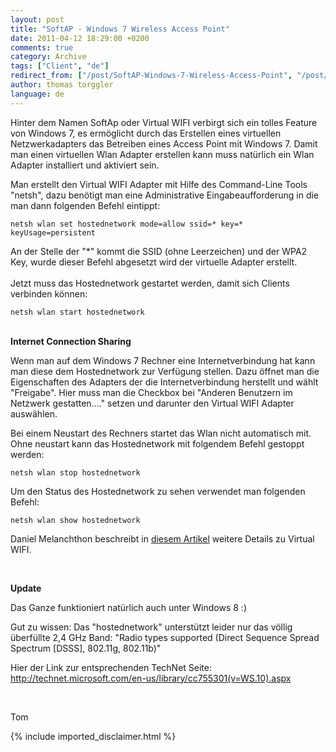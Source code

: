 ```yaml
---
layout: post
title: "SoftAP - Windows 7 Wireless Access Point"
date: 2011-04-12 18:29:00 +0200
comments: true
category: Archive
tags: ["Client", "de"]
redirect_from: ["/post/SoftAP-Windows-7-Wireless-Access-Point", "/post/softap-windows-7-wireless-access-point"]
author: thomas torggler
language: de
---
```

<!-- more -->
<p>Hinter dem Namen SoftAp oder Virtual WIFI verbirgt sich ein tolles Feature von Windows 7, es erm&ouml;glicht durch das Erstellen eines virtuellen Netzwerkadapters das Betreiben eines Access Point mit Windows 7. Damit man einen virtuellen Wlan Adapter erstellen kann muss nat&uuml;rlich ein Wlan Adapter installiert und aktiviert sein.</p>
<p>Man erstellt den Virtual WIFI Adapter mit Hilfe des Command-Line Tools "netsh", dazu ben&ouml;tigt man eine Administrative Eingabeaufforderung in die man dann folgenden Befehl eintippt:</p>
<p><code>netsh wlan set hostednetwork mode=allow ssid=* key=* keyUsage=persistent</code></p>
<p>An der Stelle der "*" kommt die SSID (ohne Leerzeichen) und der WPA2 Key, wurde dieser Befehl abgesetzt wird der virtuelle Adapter erstellt.<br />&nbsp;<br />Jetzt muss das Hostednetwork gestartet werden, damit sich Clients verbinden k&ouml;nnen:</p>
<p><code>netsh wlan start hostednetwork</code></p>
<p><br /><strong>Internet Connection Sharing</strong></p>
<p>Wenn man auf dem Windows 7 Rechner eine Internetverbindung hat kann man diese dem Hostednetwork zur Verf&uuml;gung stellen. Dazu &ouml;ffnet man die Eigenschaften des Adapters der die Internetverbindung herstellt und w&auml;hlt "Freigabe". Hier muss man die Checkbox bei "Anderen Benutzern im Netzwerk gestatten...." setzen und darunter den Virtual WIFI Adapter ausw&auml;hlen.</p>
<p>Bei einem Neustart des Rechners startet das Wlan nicht automatisch mit. Ohne neustart kann das Hostednetwork mit folgendem Befehl gestoppt werden:</p>
<p><code>netsh wlan stop hostednetwork</code></p>
<p>Um den Status des Hostednetwork zu sehen verwendet man folgenden Befehl:</p>
<p><code>netsh wlan show hostednetwork</code></p>
<p>Daniel Melanchthon beschreibt in <a href="http://blogs.technet.com/b/dmelanchthon/archive/2009/09/24/virtual-wifi-macht-windows-7-zum-access-point.aspx" target="_blank">diesem Artikel</a> weitere Details zu Virtual WIFI.</p>
<p>&nbsp;</p>
<p><strong>Update</strong></p>
<p>Das Ganze funktioniert nat&uuml;rlich auch unter Windows 8 :)</p>
<p>Gut zu wissen: Das "hostednetwork" unterst&uuml;tzt leider&nbsp;nur das v&ouml;llig &uuml;berf&uuml;llte 2,4 GHz Band: "Radio types supported (Direct Sequence Spread Spectrum [DSSS], 802.11g, 802.11b)"</p>
<p>Hier der Link zur entsprechenden TechNet Seite: <a href="http://technet.microsoft.com/en-us/library/cc755301(v=WS.10).aspx">http://technet.microsoft.com/en-us/library/cc755301(v=WS.10).aspx</a></p>
<p>&nbsp;</p>
<p>Tom</p>
{% include imported_disclaimer.html %}
